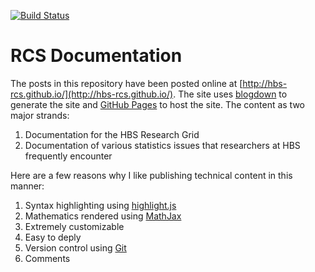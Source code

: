 [![Build Status](https://travis-ci.org/hbs-rcs/hbs-rcs.github.io.svg?branch=source)](https://travis-ci.org/hbs-rcs/hbs-rcs.github.io)

# RCS Documentation

The posts in this repository have been posted online at [http://hbs-rcs.github.io/](http://hbs-rcs.github.io/). The site uses [blogdown](https://bookdown.org/yihui/blogdown/) to generate the site and [GitHub Pages](https://pages.github.com/) to host the site. The content as two major strands:

1.  Documentation for the HBS Research Grid
2.  Documentation of various statistics issues that researchers at HBS frequently encounter

Here are a few reasons why I like publishing technical content in this manner:

1.  Syntax highlighting using [highlight.js](https://highlightjs.org/)
2.  Mathematics rendered using [MathJax](https://www.mathjax.org/)
3.  Extremely customizable
4.  Easy to deply
5.  Version control using [Git](https://git-scm.com/)
6.  Comments
